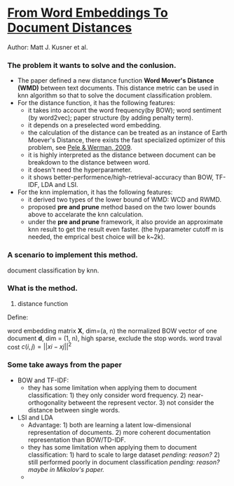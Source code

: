 # [From Word Embeddings To Document Distances](https://github.com/lytinahome/Paper-collection/blob/master/Documentation%20Distance/2.From%2BWord%2BEmbeddings%2BTo%2BDocument%2BDistances.pdf)
Author: Matt J. Kusner et al.

### The problem it wants to solve and the conlusion.
+ The paper defined a new distance function **Word Mover's Distance (WMD)** between text documents. This distance metric can be used in knn algorithm so that to solve the document classification problem.
+ For the distance function, it has the following features:
   - it takes into account the word frequency(by BOW); word sentiment (by word2vec); paper structure (by adding penalty term).
   - it depends on a preselected word embedding. 
   - the calculation of the distance can be treated as an instance of Earth Moever's Distance, there exists the fast specialized optimizer of this problem, see [Pele & Werman, 2009](https://github.com/lytinahome/Paper-collection/blob/master/Documentation%20Distance/Fast%20and%20Robust%20Earth%20Mover%E2%80%99s%20Distances.pdf).
   - it is highly interpreted as the distance between document can be breakdown to the distance between word.
   - it doesn't need the hyperparameter.
   - it shows better-performence/high-retrieval-accuracy than BOW, TF-IDF, LDA and LSI.
+ For the knn implemation, it has the following features:
   - it derived two types of the lower bound of WMD: WCD and RWMD.
   - proposed **pre and prune** method based on the two lower bounds above to accelarate the knn calculation.
   - under the **pre and prune** framework, it also provide an approximate knn result to get the result even faster. (the hyparameter cutoff m is needed, the emprical best choice will be k~2k).
   
### A scenario to implement this method.
document classification by knn.

### What is the method.
1. distance function

Define:

word embedding matrix **X**, dim=(a, n)
the normalized BOW vector of one document **d**, dim = (1, n), high sparse, exclude the stop words.
word traval cost $c(i, j) = ||xi -xj||^2$



   
### Some take aways from the paper
+ BOW and TF-IDF:  
  - they has some limitation when applying them to document classification: 1) they only consider word frequency. 2) near-orthogonality betweent the represent vector. 3) not consider the distance between single words. 
+ LSI and LDA
  - Advantage: 1) both are learning a latent low-dimensional representation of documents. 2) more coherent documentation representation than BOW/TD-IDF.
  - they has some limitation when applying them to document classification: 1) hard to scale to large dataset *pending: reason?* 2) still performed poorly in document classification *pending: reason? maybe in Mikolov's paper.*
  - 
